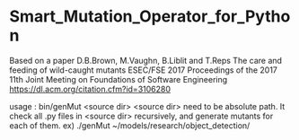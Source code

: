 # Smart_Mutation_Operator_for_Python


Based on a paper
D.B.Brown, M.Vaughn, B.Liblit and T.Reps
The care and feeding of wild-caught mutants
ESEC/FSE 2017 Proceedings of the 2017 11th Joint Meeting on Foundations of Software Engineering
https://dl.acm.org/citation.cfm?id=3106280

usage : bin/genMut \<source dir>
\<source dir> need to be absolute path.
It check all .py files in \<source dir> recursively, and generate mutants for each of them.
ex) ./genMut ~/models/research/object_detection/
